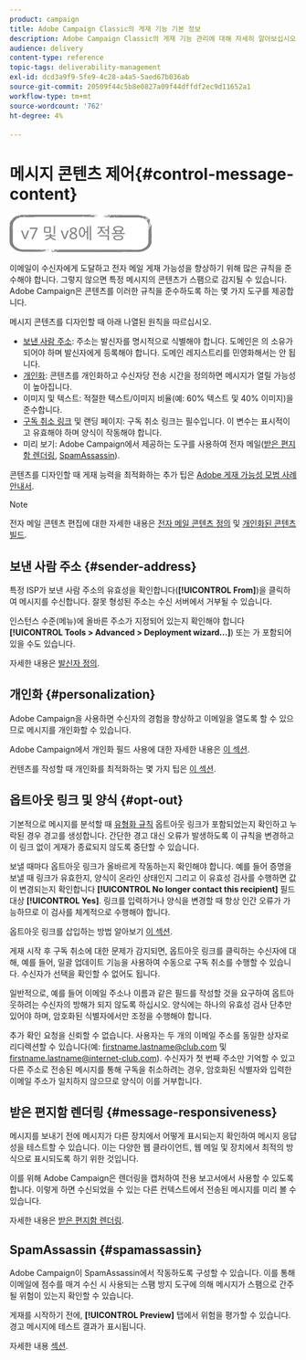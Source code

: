 ```yaml
---
product: campaign
title: Adobe Campaign Classic의 게재 기능 기본 정보
description: Adobe Campaign Classic의 게재 기능 관리에 대해 자세히 알아보십시오.
audience: delivery
content-type: reference
topic-tags: deliverability-management
exl-id: dcd3a9f9-5fe9-4c28-a4a5-5aed67b036ab
source-git-commit: 20509f44c5b8e0827a09f44dffdf2ec9d11652a1
workflow-type: tm+mt
source-wordcount: '762'
ht-degree: 4%

---
```


# 메시지 콘텐츠 제어{#control-message-content}

![](../../assets/common.svg)

이메일이 수신자에게 도달하고 전자 메일 게재 가능성을 향상하기 위해 많은 규칙을 준수해야 합니다. 그렇지 않으면 특정 메시지의 콘텐츠가 스팸으로 감지될 수 있습니다. Adobe Campaign은 콘텐츠를 이러한 규칙을 준수하도록 하는 몇 가지 도구를 제공합니다.

메시지 콘텐츠를 디자인할 때 아래 나열된 원칙을 따르십시오.

* [보낸 사람 주소](#sender-address): 주소는 발신자를 명시적으로 식별해야 합니다. 도메인은 의 소유가 되어야 하며 발신자에게 등록해야 합니다. 도메인 레지스트리를 민영화해서는 안 됩니다.
* [개인화](#personalization): 콘텐츠를 개인화하고 수신자당 전송 시간을 정의하면 메시지가 열릴 가능성이 높아집니다.
* 이미지 및 텍스트: 적절한 텍스트/이미지 비율(예: 60% 텍스트 및 40% 이미지)을 준수합니다.
* [구독 취소 링크](#opt-out) 및 랜딩 페이지: 구독 취소 링크는 필수입니다. 이 변수는 표시적이고 유효해야 하며 양식이 작동해야 합니다.
* 미리 보기: Adobe Campaign에서 제공하는 도구를 사용하여 전자 메일([받은 편지함 렌더링](#message-responsiveness), [SpamAssassin](#spamassassin)).

콘텐츠를 디자인할 때 게재 능력을 최적화하는 추가 팁은 [Adobe 게재 가능성 모범 사례 안내서](https://experienceleague.adobe.com/docs/deliverability-learn/deliverability-best-practice-guide/content-best-practices-for-optimal-delivery.html).

>[!NOTE]
>
>전자 메일 콘텐츠 편집에 대한 자세한 내용은 [전자 메일 콘텐츠 정의](defining-the-email-content.md) 및 [개인화된 콘텐츠 빌드](design-and-personalize.md).

## 보낸 사람 주소 {#sender-address}

특정 ISP가 보낸 사람 주소의 유효성을 확인합니다(**[!UICONTROL From]**)을 클릭하여 메시지를 수신합니다. 잘못 형성된 주소는 수신 서버에서 거부될 수 있습니다.

인스턴스 수준(메뉴)에 올바른 주소가 지정되어 있는지 확인해야 합니다 **[!UICONTROL Tools > Advanced > Deployment wizard...]**) 또는 가 포함되어 있을 수도 있습니다.

자세한 내용은 [발신자 정의](defining-the-email-content.md).

## 개인화 {#personalization}

Adobe Campaign을 사용하면 수신자의 경험을 향상하고 이메일을 열도록 할 수 있으므로 메시지를 개인화할 수 있습니다.

Adobe Campaign에서 개인화 필드 사용에 대한 자세한 내용은 [이 섹션](personalization-fields.md).

컨텐츠를 작성할 때 개인화를 최적화하는 몇 가지 팁은 [이 섹션](design-and-personalize.md#optimize-personalization).

## 옵트아웃 링크 및 양식 {#opt-out}

기본적으로 메시지를 분석할 때 [유형화 규칙](steps-validating-the-delivery.md#validation-process-with-typologies) 옵트아웃 링크가 포함되었는지 확인하고 누락된 경우 경고를 생성합니다. 간단한 경고 대신 오류가 발생하도록 이 규칙을 변경하고 이 링크 없이 게재가 종료되지 않도록 중단할 수 있습니다.

보낼 때마다 옵트아웃 링크가 올바르게 작동하는지 확인해야 합니다. 예를 들어 증명을 보낼 때 링크가 유효한지, 양식이 온라인 상태인지 그리고 이 유효성 검사를 수행하면 값이 변경되는지 확인합니다 **[!UICONTROL No longer contact this recipient]** 필드 대상 **[!UICONTROL Yes]**. 링크를 입력하거나 양식을 변경할 때 항상 인간 오류가 가능하므로 이 검사를 체계적으로 수행해야 합니다.

옵트아웃 링크를 삽입하는 방법 알아보기 [이 섹션](personalization-blocks.md#personalization-blocks-example).

게재 시작 후 구독 취소에 대한 문제가 감지되면, 옵트아웃 링크를 클릭하는 수신자에 대해, 예를 들어, 일괄 업데이트 기능을 사용하여 수동으로 구독 취소를 수행할 수 있습니다. 수신자가 선택을 확인할 수 없어도 됩니다.

일반적으로, 예를 들어 이메일 주소나 이름과 같은 필드를 작성할 것을 요구하여 옵트아웃하려는 수신자의 방해가 되지 않도록 하십시오. 양식에는 하나의 유효성 검사 단추만 있어야 하며, 암호화된 식별자에서만 조정을 수행해야 합니다.

추가 확인 요청을 신뢰할 수 없습니다. 사용자는 두 개의 이메일 주소를 동일한 상자로 리디렉션할 수 있습니다(예: firstname.lastname@club.com 및 firstname.lastname@internet-club.com). 수신자가 첫 번째 주소만 기억할 수 있고 다른 주소로 전송된 메시지를 통해 구독을 취소하려는 경우, 암호화된 식별자와 입력한 이메일 주소가 일치하지 않으므로 양식이 이를 거부합니다.

## 받은 편지함 렌더링 {#message-responsiveness}

메시지를 보내기 전에 메시지가 다른 장치에서 어떻게 표시되는지 확인하여 메시지 응답성을 테스트할 수 있습니다. 이는 다양한 웹 클라이언트, 웹 메일 및 장치에서 최적의 방식으로 표시되도록 하기 위한 것입니다.

이를 위해 Adobe Campaign은 렌더링을 캡처하여 전용 보고서에서 사용할 수 있도록 합니다. 이렇게 하면 수신되었을 수 있는 다른 컨텍스트에서 전송된 메시지를 미리 볼 수 있습니다.

자세한 내용은 [받은 편지함 렌더링](inbox-rendering.md).

## SpamAssassin {#spamassassin}

Adobe Campaign이 SpamAssassin에서 작동하도록 구성할 수 있습니다. 이를 통해 이메일에 점수를 매겨 수신 시 사용되는 스팸 방지 도구에 의해 메시지가 스팸으로 간주될 위험이 있는지 확인할 수 있습니다.

게재를 시작하기 전에, **[!UICONTROL Preview]** 탭에서 위험을 평가할 수 있습니다. 경고 메시지에 테스트 결과가 표시됩니다.

자세한 내용 [섹션](spamassassin.md).
